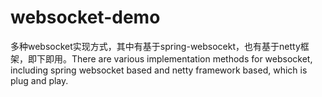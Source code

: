 # websocket-demo
多种websocket实现方式，其中有基于spring-websocekt，也有基于netty框架，即下即用。There are various implementation methods for websocket, including spring websocket based and netty framework based, which is plug and play.
